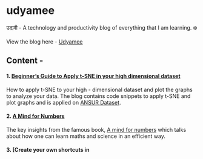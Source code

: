# udyamee
उद्यमी - A technology and productivity blog of everything that I am learning. ❄️

View the blog here - [Udyamee](https://udyamee.netlify.app/)

## Content - 
#### 1. [Beginner’s Guide to Apply t-SNE in your high dimensional dataset](https://udyamee.netlify.app/posts/beginner-s-guide-to-apply-t-sne-in-your-high-dimensional-dataset./)
How to apply t-SNE to your high - dimensional dataset and plot the graphs to analyze your data. The blog contains code snippets to apply t-SNE and plot graphs and is applied on [ANSUR Dataset](https://drive.google.com/file/d/1cQZokstuiLU4TZhGIMkrnNiI-ikoUOtw/view?usp=sharing).

#### 2. [A Mind for Numbers](https://udyamee.netlify.app/posts/a-mind-for-numbers-the-key-insights/)
The key insights from the famous book, [A mind for numbers](https://barbaraoakley.com/books/a-mind-for-numbers/) which talks about how one can learn maths and science in an efficient way. 

#### 3. [Create your own shortcuts in 
